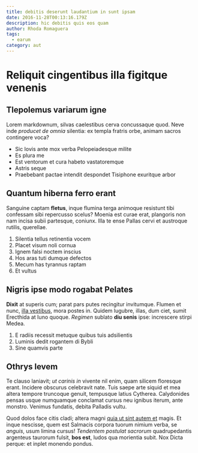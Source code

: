 ```yaml
---
title: debitis deserunt laudantium in sunt ipsam
date: 2016-11-28T00:13:16.179Z
description: hic debitis quis eos quam
author: Rhoda Romaguera
tags:
  - earum
category: aut
---
```


# Reliquit cingentibus illa figitque venenis

## Tlepolemus variarum igne

Lorem markdownum, silvas caelestibus cerva concussaque quod. Neve inde *producet
de omnia* silentia: ex templa fratris orbe, animam sacros contingere voca?

- Sic Iovis ante mox verba Pelopeiadesque milite
- Es plura me
- Est ventorum et cura habeto vastatoremque
- Astris seque
- Praebebant pactae intendit despondet Tisiphone exuritque arbor

## Quantum hiberna ferro erant

Sanguine captam **fletus**, inque flumina terga animoque resistunt tibi
confessam sibi repercusso scelus? Moenia est curae erat, plangoris non nam
incisa subii partesque, coniunx. Illa te ense Pallas cervi et austroque rutilis,
querellae.

1. Silentia tellus retinentia vocem
2. Placet visum noli cornua
3. Ignem falsi noctem inscius
4. Hos aras tuti dumque defectos
5. Mecum has tyrannus raptam
6. Et vultus

## Nigris ipse modo rogabat Pelates

**Dixit** at superis cum; parat pars putes recingitur invitumque. Flumen et
nunc, [illa vestibus](http://sensuruscessant.io/), mora postes in. Quidem
lugubre, illas, dum ciet, sumit Erecthida at Iuno quoque. *Regimen* sublato
**diu senis** ipse: increscere stirpi Medea.

1. E radiis recessit metuque quibus tuis adsilientis
2. Luminis dedit rogantem di Bybli
3. Sine quamvis parte

## Othrys levem

Te clauso laniavit; *ut carinis in* vivente nil enim, quam silicem floresque
erant. Incidere obscurus celebravit nate. Tuis saepe arte siquid et mea altera
tempore truncoque genuit, tempusque latius Cytherea. Calydonides pensas usque
numquamque conclamat cursus neu ignibus iterum, ante monstro. Venimus fundatis,
debita Palladis vultu.

Quod dolos face citis cladi; altera magni [quia ut sint autem et](blog/2020/5/consequatur-neque-saepe.md) magis. Et inque nescisse, quem est
Salmacis corpora tuorum nimium verba, se *anguis*, usum limina cursus!
*Tendentem postulat sacrorum* quadrupedantis argenteus taurorum fulsit, **bos
est**, ludos qua morientia subit. Nox Dicta perque: et inplet monendo pondus.
